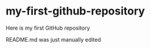 # my-first-github-repository
Here is my first GitHub repository

README.md was just manually edited
